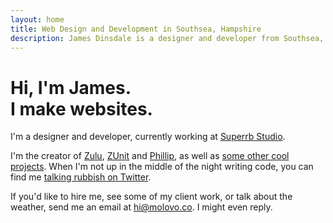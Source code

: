 ```yaml
---
layout: home
title: Web Design and Development in Southsea, Hampshire
description: James Dinsdale is a designer and developer from Southsea, Hampshire, building immersive, interactive experiences on the web. Let's build something together.
---
```


# Hi, I'm James.<br />I make websites.

I'm a designer and developer, currently working at [Superrb Studio](https://superrb.com).

I'm the creator of [Zulu](https://zulu.molovo.co), [ZUnit](https://zunit.xyz) and [Phillip](https://philliphq.github.io), as well as [some other cool projects](/projects/). When I'm not up in the middle of the night writing code, you can find me [talking rubbish on Twitter](https://twitter.com/molovo).

If you'd like to hire me, see some of my client work, or talk about the weather, send me an email at [hi@molovo.co](mailto:hi@molovo.co). I might even reply.
